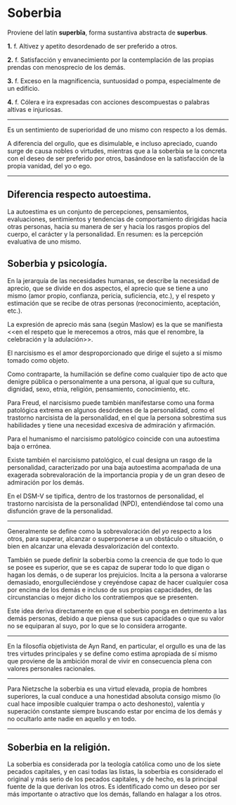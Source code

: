 # Soberbia

Proviene del latín __superbĭa__, forma sustantiva abstracta de __superbus__.

**1.** f. Altivez y apetito desordenado de ser preferido a otros.

**2.** f. Satisfacción y envanecimiento por la contemplación de las propias prendas con menosprecio de los demás.

**3.** f. Exceso en la magnificencia, suntuosidad o pompa, especialmente de un edificio.

**4.** f. Cólera e ira expresadas con acciones descompuestas o palabras altivas e injuriosas.

---

Es un sentimiento de superioridad de uno mismo con respecto a los demás. 

A diferencia del orgullo, que es disimulable, e incluso apreciado, cuando surge de causa nobles o virtudes, mientras que a la soberbia se la concreta con el deseo de ser preferido por otros, basándose en la satisfacción de la propia vanidad, del yo o ego.

---

## Diferencia respecto autoestima.

La autoestima es un conjunto de percepciones, pensamientos, evaluaciones, sentimientos y tendencias de comportamiento dirigidas hacia otras personas, hacia su manera de ser y hacia los rasgos propios del cuerpo, el carácter y la personalidad. En resumen: es la percepción evaluativa de uno mismo.

## Soberbia y psicología.

En la jerarquía de las necesidades humanas, se describe la necesidad de aprecio, que se divide en dos aspectos, el aprecio que se tiene a uno mismo (amor propio, confianza, pericia, suficiencia, etc.), y el respeto y estimación que se recibe de otras personas (reconocimiento, aceptación, etc.).

La expresión de aprecio más sana (según Maslow) es la que se manifiesta <<en el respeto que le merecemos a otros, más que el renombre, la celebración y la adulación>>.

El narcisismo es el amor desproporcionado que dirige el sujeto a sí mismo tomado como objeto.

Como contraparte, la humillación se define como cualquier tipo de acto que denigre pública o personalmente a una persona, al igual que su cultura, dignidad, sexo, etnia, religión, pensamiento, conocimiento, etc.

Para Freud, el narcisismo puede también manifestarse como una forma patológica extrema en algunos desórdenes de la personalidad, como el trastorno narcisista de la personalidad, en el que la persona sobrestima sus habilidades y tiene una necesidad excesiva de admiración y afirmación.

Para el humanismo el narcisismo patológico coincide con una autoestima baja o errónea.

Existe también el narcisismo patológico, el cual designa un rasgo de la personalidad, caracterizado por una baja autoestima acompañada de una exagerada sobrevaloración de la importancia propia y de un gran deseo de admiración por los demás.

En el DSM-V se tipifica, dentro de los trastornos de personalidad, el trastorno narcisista de la personalidad (NPD), entendiéndose tal como una disfunción grave de la personalidad.

---

Generalmente se define como la sobrevaloración del _yo_ respecto a los otros, para superar, alcanzar o superponerse a un obstáculo o situación, o bien en alcanzar una elevada desvalorización del contexto. 

También se puede definir la soberbia como la creencia de que todo lo que se posee es superior, que se es capaz de superar todo lo que digan o hagan los demás, o de superar los prejuicios. Incita a la persona a valorarse demasiado, enorgulleciéndose y creyéndose capaz de hacer cualquier cosa por encima de los demás e incluso de sus propias capacidades, de las circunstancias o mejor dicho los contratiempos que se presenten. 

Este idea deriva directamente en que el soberbio ponga en detrimento a las demás personas, debido a que piensa que sus capacidades o que su valor no se equiparan al suyo, por lo que se lo considera arrogante.

---

En la filosofía objetivista de Ayn Rand, en particular, el orgullo es una de las tres virtudes principales y se define como estima apropiada de sí mismo que proviene de la ambición moral de vivir en consecuencia plena con valores personales racionales.

---

Para Nietzsche la soberbia es una virtud elevada, propia de hombres superiores, la cual conduce a una honestidad absoluta consigo mismo (lo cual hace imposible cualquier trampa o acto deshonesto), valentía y superación constante siempre buscando estar por encima de los demás y no ocultarlo ante nadie en aquello y en todo.

---

## Soberbia en la religión.

La soberbia es considerada por la teología católica como uno de los siete pecados capitales, y en casi todas las listas, la soberbia es considerado el original y más serio de los pecados capitales, y de hecho, es la principal fuente de la que derivan los otros. Es identificado como un deseo por ser más importante o atractivo que los demás, fallando en halagar a los otros.

